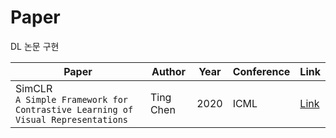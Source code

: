 # Paper
DL 논문 구현

|Paper|Author|Year|Conference|Link|
|------|--|--|--|---|
|SimCLR <br/>`A Simple Framework for Contrastive Learning of Visual Representations`|Ting Chen|2020|ICML|[Link](https://arxiv.org/abs/2002.05709)|
